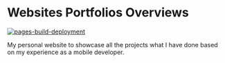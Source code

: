 # Websites Portfolios Overviews 

[![pages-build-deployment](https://github.com/anwar907/anwar907.github.io/actions/workflows/pages/pages-build-deployment/badge.svg?branch=master)](https://github.com/anwar907/anwar907.github.io/actions/workflows/pages/pages-build-deployment)

My personal website to showcase all the projects what I have done based on my experience as a mobile developer.
